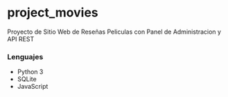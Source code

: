 # project_movies
Proyecto de Sitio Web de Reseñas Peliculas con Panel de Administracion y API REST

### Lenguajes
* Python 3
* SQLite
* JavaScript
